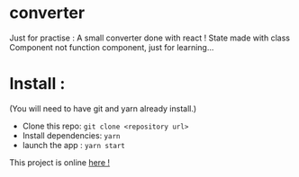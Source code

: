 # converter

Just for practise : A small converter done with react !
State made with class Component not function component, just for learning...

# Install :

(You will need to have git and yarn already install.)

* Clone this repo: ```git clone <repository url>```
* Install dependencies: ```yarn```
* launch the app : ```yarn start```

This project is online [here !](https://converter.romainboudet.fr)
